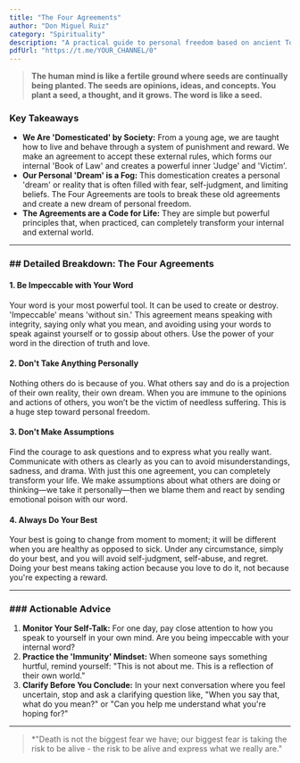 ```yaml
---
title: "The Four Agreements"
author: "Don Miguel Ruiz"
category: "Spirituality"
description: "A practical guide to personal freedom based on ancient Toltec wisdom."
pdfUrl: "https://t.me/YOUR_CHANNEL/0"
---
```

> **The human mind is like a fertile ground where seeds are continually being planted. The seeds are opinions, ideas, and concepts. You plant a seed, a thought, and it grows. The word is like a seed.**

### Key Takeaways

-   **We Are 'Domesticated' by Society:** From a young age, we are taught how to live and behave through a system of punishment and reward. We make an agreement to accept these external rules, which forms our internal 'Book of Law' and creates a powerful inner 'Judge' and 'Victim'.
-   **Our Personal 'Dream' is a Fog:** This domestication creates a personal 'dream' or reality that is often filled with fear, self-judgment, and limiting beliefs. The Four Agreements are tools to break these old agreements and create a new dream of personal freedom.
-   **The Agreements are a Code for Life:** They are simple but powerful principles that, when practiced, can completely transform your internal and external world.

---

### ## Detailed Breakdown: The Four Agreements

#### 1. Be Impeccable with Your Word
Your word is your most powerful tool. It can be used to create or destroy. 'Impeccable' means 'without sin.' This agreement means speaking with integrity, saying only what you mean, and avoiding using your words to speak against yourself or to gossip about others. Use the power of your word in the direction of truth and love.

#### 2. Don't Take Anything Personally
Nothing others do is because of you. What others say and do is a projection of their own reality, their own dream. When you are immune to the opinions and actions of others, you won’t be the victim of needless suffering. This is a huge step toward personal freedom.

#### 3. Don't Make Assumptions
Find the courage to ask questions and to express what you really want. Communicate with others as clearly as you can to avoid misunderstandings, sadness, and drama. With just this one agreement, you can completely transform your life. We make assumptions about what others are doing or thinking—we take it personally—then we blame them and react by sending emotional poison with our word.

#### 4. Always Do Your Best
Your best is going to change from moment to moment; it will be different when you are healthy as opposed to sick. Under any circumstance, simply do your best, and you will avoid self-judgment, self-abuse, and regret. Doing your best means taking action because you love to do it, not because you're expecting a reward.

---

### ### Actionable Advice

1.  **Monitor Your Self-Talk:** For one day, pay close attention to how you speak to yourself in your own mind. Are you being impeccable with your internal word?
2.  **Practice the 'Immunity' Mindset:** When someone says something hurtful, remind yourself: "This is not about me. This is a reflection of their own world."
3.  **Clarify Before You Conclude:** In your next conversation where you feel uncertain, stop and ask a clarifying question like, "When you say that, what do you mean?" or "Can you help me understand what you're hoping for?"

---

> *"Death is not the biggest fear we have; our biggest fear is taking the risk to be alive - the risk to be alive and express what we really are."
